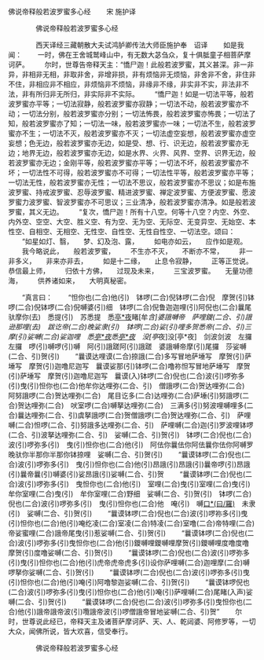   佛说帝释般若波罗蜜多心经
　　宋 施护译




　　　　佛说帝释般若波罗蜜多心经

　　　　西天译经三藏朝散大夫试鸿胪卿传法大师臣施护奉　诏译
　　如是我闻：
　　一时，佛在王舍城鹫峰山中，有无数大苾刍众，复十俱胝童子相菩萨摩诃萨。
　　尔时，世尊告帝释天主：“憍尸迦！此般若波罗蜜，其义甚深。非一非异，非相非无相，非取非舍，非增非损，非有烦恼非无烦恼，非舍非不舍，非住非不住，非相应非不相应，非烦恼非不烦恼，非缘非不缘，非实非不实，非法非不法，非有所归非无所归，非实际非不实际。
　　“憍尸迦！如是一切法平等，般若波罗蜜亦平等；一切法寂静，般若波罗蜜亦寂静；一切法不动，般若波罗蜜亦不动；一切法分别，般若波罗蜜亦分别；一切法怖畏，般若波罗蜜亦怖畏；一切法了知，般若波罗蜜亦了知；一切法一味，般若波罗蜜亦一味；一切法不生，般若波罗蜜亦不生；一切法不灭，般若波罗蜜亦不灭；一切法虚空妄想，般若波罗蜜亦虚空妄想；色无边，般若波罗蜜亦无边，如是受、想、行、识无边，般若波罗蜜亦无边；地界无边，般若波罗蜜亦无边，如是水界、火界、风界、空界、识界无边，般若波罗蜜亦无边；金刚平等，般若波罗蜜亦平等；一切法不坏，般若波罗蜜亦不坏；一切法性不可得，般若波罗蜜亦不可得；一切法性平等，般若波罗蜜亦平等；一切法无性，般若波罗蜜亦无性；一切法不思议，般若波罗蜜亦不思议；如是布施波罗蜜、持戒波罗蜜、忍辱波罗蜜、精进波罗蜜、禅定波罗蜜、方便波罗蜜、愿波罗蜜力波罗蜜、智波罗蜜亦不可思议；三业清净，般若波罗蜜亦清净。如是般若波罗蜜，其义无边。
　　“复次，憍尸迦！所有十八空。何等十八空？内空、外空、内外空、空空、大空、胜义空、有为空、无为空、无际空、无变异空、无始空、本性空、自相空、无相空、无性空、自性空、无性自性空、一切法空。颂曰：
　　“如星如灯、翳，　　梦、幻及泡、露，
　　如电亦如云，　　应作如是观。
　　我今略说此，　　般若波罗蜜，
　　不生亦不灭，　　不断亦不常，
　　非一非多义，　　非来亦非去，
　　如是十二缘，　　止息令寂静，
　　正等正觉说。　　恭信最上师，
　　归依十方佛，　　过现及未来，
　　三宝波罗蜜。　　无量功德海，
　　供养诸如来，　　大明真秘密。

　　“真言曰：
　　“怛你也(二合)他(引)　钵啰(二合)倪钵啰(二合)倪　摩贺(引)钵啰(二合)倪钵啰(二合)倪嚩婆(引)细　钵啰(二合)倪鲁迦迦哩(引)阿倪也(二合)曩尾驮摩你(去)　悉提(引)　苏悉提　悉[亭*夜](切身)睹[牟*含]婆誐嚩帝　萨哩鑁(二合、引)誐逊那哩(去)　跋讫帝(二合)晚娑隶(引)　钵啰(二合)娑(引)哩多贺悉帝(二合、引)三摩(引)娑嚩(二合)娑迦哩　悉[亭*夜](切身)悉[亭*夜](切身)　没[亭*夜]没[亭*夜]　剑波剑波　左攞左攞　啰(引)嚩啰(引)嚩　阿(引)誐蹉阿(引)誐蹉　婆誐嚩帝摩(引)尾攞　莎娑嚩(二合、引)贺(引)
　　“曩谟达哩谟(二合)捺誐(二合)多写冒地萨埵写　摩贺(引)萨埵写　摩贺(引)迦噜尼迦写　曩谟娑那(引)钵啰(二合)噜祢怛写冒地萨埵写　摩贺(引)萨埵写　摩贺(引)迦噜尼迦写　曩谟(入)钵啰(二合)倪也(二合)波(引)啰弥多(引)曳(引)怛你也(二合)他牟你达哩弥(二合、引)　僧誐啰(二合)贺达哩弥(二合)　阿努誐啰(二合)贺达哩弥(二合)　尾目讫多(二合)达哩弥(二合)萨埵(引)努誐啰(二合)贺达哩弥(二合)　吠室啰(二合)嚩拏达哩弥(二合)　三满多(引)努波哩嚩哩多(二合)曩达哩弥(二合、引)虞拏誐啰(二合)贺僧誐啰(二合)贺达哩弥(二合、引)　萨哩嚩(二合)怛啰(二合、引)努誐多达哩弥(二合、引)　萨哩嚩(二合)迦(引)罗波哩钵啰(二合、引)波拏达哩弥(二合、引)　娑嚩(二合、引)贺(引)　钵啰(二合)倪也(二合)波(引)啰弥多(引)　曳(引)怛你也(二合)他(引)　阿佉你曩佉你阿佉曩你佉你阿嚩罗晚驮你半那你半那你钵捺哩　娑嚩(二合、引)贺(引)
　　“曩谟钵啰(二合)倪也(二合)波(引)啰弥多(引)　曳(引)怛你也(二合)他(引)昂誐(引)昂誐(引)曩帝啰(引)昂誐(引)曩帝曩(引)嚩婆(引)娑昂誐(引)娑嚩(二合、引)贺
　　“曩谟钵啰(二合)倪也(二合)波(引)啰弥多(引)　曳怛你也(二合)他(引)　室哩(二合)曳(引)室哩(二合)曳(引)　牟你室哩(二合)曳(引)　牟你室哩(二合)野细　娑嚩(二合、引)贺(引)　钵啰(二合)倪也(二合)波(引)啰弥多(引)　曳(引)怛你也(二合)他　唵(引)　嚩[口*(曰/羅)](二合)　未隶(引)　娑嚩(二合、引)贺(引)
　　“曩谟钵啰(二合)倪也(二合)波(引)啰祢多(引)曳(引)怛你也(二合)他(引)唵纥凌(二合)室凌(二合)特凌(二合)室噜(二合)帝特哩(二合)帝娑蜜哩(二合)誐帝尾曳(引)惹娑嚩(二合、引)贺(引)
　　“曩谟钵啰(二合)倪也(二合)波(引)啰弥多(引)曳怛你也(二合)他(引)鑁嚩哩鑁嚩哩摩贺(引)鑁嚩哩度噜度噜摩贺(引)度噜娑嚩(二合、引)贺(引)
　　“曩谟钵啰(二合)倪也(二合)波(引)啰弥多(引)曳(引)怛你也(二合)他(引)虎帝虎帝虎多(引)设你萨哩嚩(二合)迦哩摩(二合)嚩啰拏你娑嚩(二合、引)贺(引)
　　“曩谟钵啰(二合)倪也(二合)波(引)啰弥多(引)曳(引)怛你也(二合)他(引)唵(引)阿噜黎迦娑嚩(二合、引)贺(引)
　　“曩谟钵啰倪也(二合)波(引)啰弥多(引)曳(引)怛你也(二合)他(引)唵(引)萨哩嚩(二合)尾睹(入声)娑嚩(二合、引)贺(引)
　　“曩谟钵啰(二合)倪也(二合)波(引)啰弥多(引)曳怛你也(二合)他(引)誐帝誐帝波(引)囕誐帝波(引)啰僧誐帝冒地娑嚩(二合、引)贺”
　　尔时，世尊说此经已，帝释天主及诸菩萨摩诃萨、天、人、乾闼婆、阿修罗等，一切大众，闻佛所说，皆大欢喜，信受奉行。

　　　　佛说帝释般若波罗蜜多心经


